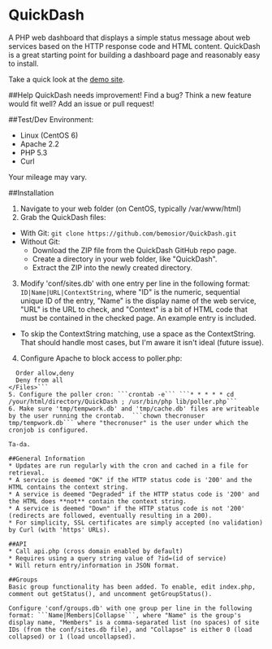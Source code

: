 QuickDash
=========

A PHP web dashboard that displays a simple status message about web services based on the HTTP response code and HTML content. QuickDash is a great starting point for building a dashboard page and reasonably easy to install.

Take a quick look at the [demo site](https://bmosior.com/qd).

##Help
QuickDash needs improvement! Find a bug? Think a new feature would fit well? Add an issue or pull request!

##Test/Dev Environment:
* Linux (CentOS 6)
* Apache 2.2
* PHP 5.3
* Curl

Your mileage may vary.

##Installation
1. Navigate to your web folder (on CentOS, typically /var/www/html)
2. Grab the QuickDash files:
  * With Git:
    ```git clone https://github.com/bemosior/QuickDash.git```
  * Without Git: 
     * Download the ZIP file from the QuickDash GitHub repo page.
     * Create a directory in your web folder, like "QuickDash".
     * Extract the ZIP into the newly created directory.
3. Modify 'conf/sites.db' with one entry per line in the following format: ```ID|Name|URL|ContextString```, where "ID" is the numeric, sequential unique ID of the entry, "Name" is the display name of the web service, "URL" is the URL to check, and "Context" is a bit of HTML code that must be contained in the checked page. An example entry is included. 
  * To skip the ContextString matching, use a space as the ContextString. That should handle most cases, but I'm aware it isn't ideal (future issue).
4. Configure Apache to block access to poller.php:
```<Files lib/poller.php>
  Order allow,deny
  Deny from all
</Files>```
5. Configure the poller cron: ```crontab -e``` ```* * * * * cd /your/html/directory/QuickDash ; /usr/bin/php lib/poller.php```
6. Make sure 'tmp/tempwork.db' and 'tmp/cache.db' files are writeable by the user running the crontab.  ```chown thecronuser tmp/tempwork.db``` where "thecronuser" is the user under which the cronjob is configured.

Ta-da.

##General Information
* Updates are run regularly with the cron and cached in a file for retrieval.
* A service is deemed "OK" if the HTTP status code is '200' and the HTML contains the context string.
* A service is deemed "Degraded" if the HTTP status code is '200' and the HTML does **not** contain the context string.
* A service is deemed "Down" if the HTTP status code is not '200' (redirects are followed, eventually resulting in a 200).
* For simplicity, SSL certificates are simply accepted (no validation) by Curl (with 'https' URLs).

##API
* Call api.php (cross domain enabled by default)
* Requires using a query string value of ?id=(id of service)
* Will return entry/information in JSON format.

##Groups
Basic group functionality has been added. To enable, edit index.php, comment out getStatus(), and uncomment getGroupStatus().

Configure 'conf/groups.db' with one group per line in the following format: ```Name|Members|Collapse```, where "Name" is the group's display name, "Members" is a comma-separated list (no spaces) of site IDs (from the conf/sites.db file), and "Collapse" is either 0 (load collapsed) or 1 (load uncollapsed).
